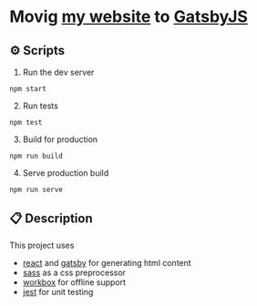 # Movig [my website](https://www.adriandinca.com/) to [GatsbyJS](https://www.gatsbyjs.org/)

## ⚙️ Scripts
1. Run the dev server 
```
npm start
```
2. Run tests
```
npm test
```
3. Build for production
```
npm run build
```
4. Serve production build
```
npm run serve
```

## 📋 Description
This project uses 
 - [react](http://reactjs.org) and [gatsby](https://gatsbyjs.org) for generating html content
 - [sass](https://sass-lang.com/) as a css preprocessor
 - [workbox](https://developers.google.com/web/tools/workbox/) for offline support
 - [jest](https://jestjs.io) for unit testing
